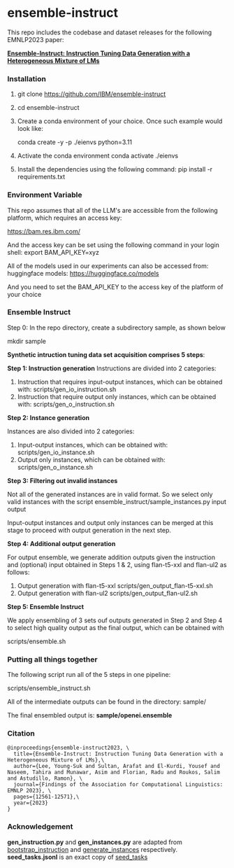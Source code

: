 # ensemble-instruct

This repo includes the codebase and dataset releases for the following EMNLP2023 paper:

**[Ensemble-Instruct: Instruction Tuning Data Generation with a Heterogeneous Mixture of LMs](https://aclanthology.org/2023.findings-emnlp.836)**


### Installation

1. git clone https://github.com/IBM/ensemble-instruct 
2. cd ensemble-instruct 
3. Create a conda environment of your choice. Once such example would look like:
   
   conda create -y -p ./eienvs python=3.11
   
4. Activate the conda environment 
   conda activate ./eienvs 
5. Install the dependencies using the following command: 
   pip install -r requirements.txt

### Environment Variable

This repo assumes that all of the LLM's are accessible from the
following platform, which requires an access key:

https://bam.res.ibm.com/

And the access key can be set using the following command in your login shell:
export BAM_API_KEY=xyz

All of the models used in our experiments can also be accessed from:
huggingface models: https://huggingface.co/models

And you need to set the BAM_API_KEY to the access key of the platform of your choice

### Ensemble Instruct

Step 0: In the repo directory, create a subdirectory sample, as shown below

mkdir sample

**Synthetic intruction tuning data set acquisition comprises 5 steps**:

**Step 1: Instruction generation**
Instructions are divided into 2 categories:

1. Instruction that requires input-output instances, which can be obtained with:
   scripts/gen_io_instruction.sh
2. Instruction that require output only instances, which can be obtained with:
   scripts/gen_o_instruction.sh

**Step 2: Instance generation**

Instances are also divided into 2 categories:

1. Input-output instances, which can be obtained with:
   scripts/gen_io_instance.sh
2. Output only instances, which can be obtained with:
   scripts/gen_o_instance.sh

**Step 3: Filtering out invalid instances**

Not all of the generated instances are in valid format. So we select only valid instances
with the script ensemble_instruct/sample_instances.py input output

Input-output instances and output only instances can be merged at this stage to
proceed with output generation in the next step.

**Step 4: Additional output generation**

For output ensemble, we generate addition outputs given the instruction and (optional) input obtained in Steps 1 & 2, using flan-t5-xxl and flan-ul2 as follows:

1. Output generation with flan-t5-xxl
   scripts/gen_output_flan-t5-xxl.sh
2. Output generation with flan-ul2
   scripts/gen_output_flan-ul2.sh

**Step 5: Ensemble Instruct**

We apply ensembling of 3 sets ouf outputs generated in Step 2 and Step 4 to select high
quality output as the final output, which can be obtained with

scripts/ensemble.sh

### Putting all things together

The following script run all of the 5 steps in one pipeline:

scripts/ensemble_instruct.sh

All of the intermediate outputs can be found in the directory:
sample/

The final ensembled output is: **sample/openei.ensemble**

### Citation

```
@inproceedings{ensemble-instruct2023, \
  title={Ensemble-Instruct: Instruction Tuning Data Generation with a Heterogeneous Mixture of LMs},\
  author={Lee, Young-Suk and Sultan, Arafat and El-Kurdi, Yousef and Naseem, Tahira and Munawar, Asim and Florian, Radu and Roukos, Salim and Astudillo, Ramon}, \
  journal={Findings of the Association for Computational Linguistics: EMNLP 2023}, \
  pages={12561-12571},\
  year={2023}
}
```

### Acknowledgement

**gen_instruction.py** and **gen_instances.py** are adapted from [bootstrap_instruction](https://github.com/yizhongw/self-instruct/blob/main/self_instruct/bootstrap_instructions.py)
and [generate_instances](https://github.com/yizhongw/self-instruct/blob/main/self_instruct/generate_instances.py) respectively. **seed_tasks.jsonl** is an exact copy of [seed_tasks](https://github.com/yizhongw/self-instruct/blob/main/data/seed_tasks.jsonl)
